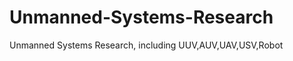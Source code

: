 Unmanned-Systems-Research
=========================

Unmanned Systems Research, including UUV,AUV,UAV,USV,Robot
